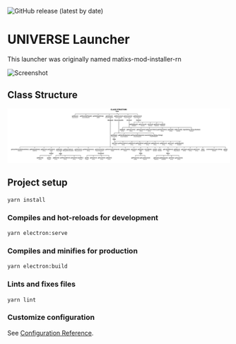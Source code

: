![GitHub release (latest by date)](https://img.shields.io/github/downloads/Matix-Media/universe-launcher/latest/total?style=for-the-badge)  

# UNIVERSE Launcher

This launcher was originally named matixs-mod-installer-rn

![Screenshot](https://imgur.com/5dDRsHO.jpg)

## Class Structure

![The image could not be loaded. Please open the image manually (class-structure.svg)](class-structure.svg)

## Project setup

```
yarn install
```

### Compiles and hot-reloads for development

```
yarn electron:serve
```

### Compiles and minifies for production

```
yarn electron:build
```

### Lints and fixes files

```
yarn lint
```

### Customize configuration

See [Configuration Reference](https://cli.vuejs.org/config/).
